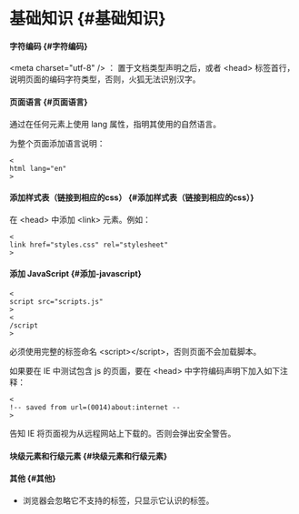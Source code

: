 # 基础知识 {#基础知识}

#### 字符编码 {#字符编码}

&lt;meta charset="utf-8" /&gt; ： 置于文档类型声明之后，或者 &lt;head&gt; 标签首行，说明页面的编码字符类型，否则，火狐无法识别汉字。

#### 页面语言 {#页面语言}

通过在任何元素上使用 lang 属性，指明其使用的自然语言。

为整个页面添加语言说明：

```
<
html lang="en"
>
```

#### 添加样式表（链接到相应的css） {#添加样式表（链接到相应的css）}

在 &lt;head&gt; 中添加 &lt;link&gt; 元素。例如：

```
<
link href="styles.css" rel="stylesheet"
>
```

#### 添加 JavaScript {#添加-javascript}

```
<
script src="scripts.js"
>
<
/script
>
```

必须使用完整的标签命名 &lt;script&gt;&lt;/script&gt;，否则页面不会加载脚本。

如果要在 IE 中测试包含 js 的页面，要在 &lt;head&gt; 中字符编码声明下加入如下注释：

```
<
!-- saved from url=(0014)about:internet --
>
```

告知 IE 将页面视为从远程网站上下载的。否则会弹出安全警告。

#### 块级元素和行级元素 {#块级元素和行级元素}

#### 其他 {#其他}

* 浏览器会忽略它不支持的标签，只显示它认识的标签。



